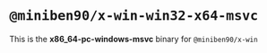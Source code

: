 # `@miniben90/x-win-win32-x64-msvc`

This is the **x86_64-pc-windows-msvc** binary for `@miniben90/x-win`
